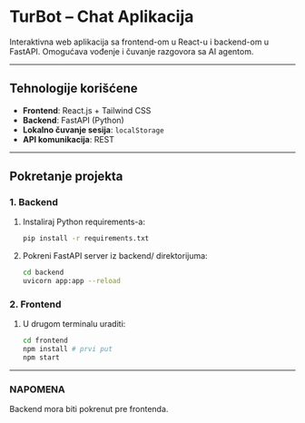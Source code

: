 # TurBot – Chat Aplikacija

Interaktivna web aplikacija sa frontend-om u React-u i backend-om u FastAPI. Omogućava vođenje i čuvanje razgovora sa AI agentom.

---

## Tehnologije korišćene

- **Frontend**: React.js + Tailwind CSS  
- **Backend**: FastAPI (Python)  
- **Lokalno čuvanje sesija**: `localStorage`  
- **API komunikacija**: REST

---

## Pokretanje projekta

### 1. Backend

1. Instaliraj Python requirements-a:
   ```bash
   pip install -r requirements.txt
   ```
2. Pokreni FastAPI server iz backend/ direktorijuma:
    ```bash
    cd backend
    uvicorn app:app --reload
    ```
### 2. Frontend
1. U drugom terminalu uraditi:
    ```bash
    cd frontend
    npm install # prvi put
    npm start
    ```
---
### NAPOMENA

Backend mora biti pokrenut pre frontenda.